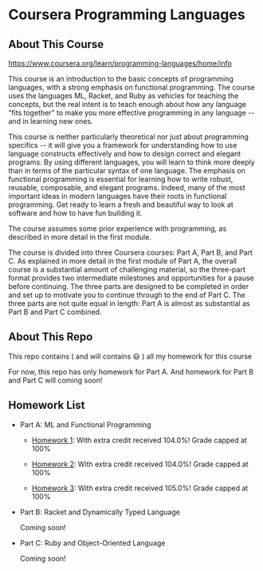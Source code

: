 # Coursera Programming Languages

## About This Course

https://www.coursera.org/learn/programming-languages/home/info

This course is an introduction to the basic concepts of programming languages, with a strong emphasis on functional programming. The course uses the languages ML, Racket, and Ruby as vehicles for teaching the concepts, but the real intent is to teach enough about how any language “fits together” to make you more effective programming in any language -- and in learning new ones.

This course is neither particularly theoretical nor just about programming specifics -- it will give you a framework for understanding how to use language constructs effectively and how to design correct and elegant programs. By using different languages, you will learn to think more deeply than in terms of the particular syntax of one language. The emphasis on functional programming is essential for learning how to write robust, reusable, composable, and elegant programs. Indeed, many of the most important ideas in modern languages have their roots in functional programming. Get ready to learn a fresh and beautiful way to look at software and how to have fun building it.

The course assumes some prior experience with programming, as described in more detail in the first module.

The course is divided into three Coursera courses: Part A, Part B, and Part C.  As explained in more detail in the first module of Part A, the overall course is a substantial amount of challenging material, so the three-part format provides two intermediate milestones and opportunities for a pause before continuing.  The three parts are designed to be completed in order and set up to motivate you to continue through to the end of Part C.  The three parts are not quite equal in length: Part A is almost as substantial as Part B and Part C combined.

## About This Repo

This repo contains ( and will contains :smiley: ) all my homework for this course

For now, this repo has only homework for Part A. And homework for Part B and Part C will coming soon!

## Homework List

- Part A: ML and Functional Programming

  -   [Homework 1](https://github.com/Enna1/coursera-programming-languages/tree/master/Part-A/section1/hw1): With extra credit received 104.0%!  Grade capped at 100%

  -   [Homework 2](https://github.com/Enna1/coursera-programming-languages/tree/master/Part-A/section2/hw2): With extra credit received 104.0%!  Grade capped at 100%

  -   [Homework 3](https://github.com/Enna1/coursera-programming-languages/tree/master/Part-A/section3/hw3): With extra credit received 105.0%!  Grade capped at 100%

- Part B: Racket and Dynamically Typed Language

  Coming soon!
  
- Part C: Ruby and Object-Oriented Language

  Coming soon!

